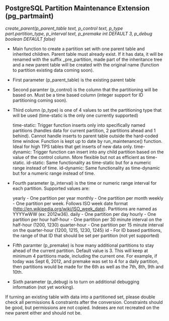 PostgreSQL Partition Maintenance Extension (pg_partmaint)
--------------------------------------------------

*create_parent(p_parent_table text, p_control text, p_type part.partition_type, p_interval text, p_premake int DEFAULT 3, p_debug boolean DEFAULT false)*
 * Main function to create a partition set with one parent table and inherited children. Parent table must already exist. If it has data, it will be renamed with the suffix _pre_partition, made part of the inheritance tree and a new parent table will be created with the original name (function to partition existing data coming soon).
 * First parameter (p_parent_table) is the existing parent table
 * Second paramter (p_control) is the column that the partitioning will be based on. Must be a time based column (integer support for ID partitioning coming soon).
 * Third column (p_type) is one of 4 values to set the partitioning type that will be used (time-static is the only one currently supported)
 
    time-static: Trigger function inserts only into specifically named partitions (handles data for current partition, 2 partitions ahead and 1 behind).  Cannot handle inserts to parent table outside the hard-coded time window. Function is kept up to date by run_maintenance() function. Ideal for high TPS tables that get inserts of new data only.
    time-dynamic: Trigger function can insert into any child partition based on the value of the control column. More flexible but not as efficient as time-static.
    id-static: Same functionality as time-static but for a numeric range instead of time.
    id-dynamic: Same functionality as time-dynamic but for a numeric range instead of time.

 * Fourth parameter (p_interval) is the time or numeric range interval for each partition. Supported values are:

    yearly - One partition per year
    monthly - One partition per month
    weekly - One partition per week. Follows ISO week date format (http://en.wikipedia.org/wiki/ISO_week_date). Partitions are named as YYYYwWW (ex: 2012w36).
    daily - One partition per day
    hourly - One partition per hour
    half-hour - One partition per 30 minute interval on the half-hour (1200, 1230)
    quarter-hour - One partition per 15 minute interval on the quarter-hour (1200, 1215, 1230, 1245)
    id - For ID based partitions, the range of that ID that should be set per partition (not yet supported)

 * Fifth paramter (p_premake) is how many additional partitions to stay ahead of the current partition. Default value is 3. This will keep at minimum 4 partitions made, including the current one. For example, if today was Sept 6, 2012, and premake was set to 4 for a daily partition, then partitions would be made for the 6th as well as the 7th, 8th, 9th and 10th.
 * Sixth parameter (p_debug) is to turn on additional debugging information (not yet working).


If turning an existing table with data into a partitioned set, please double check all permissions & constraints after the conversion. Constraints should be good, but permissions are not copied. Indexes are not recreated on the new parent either and should not be.


